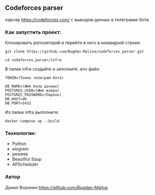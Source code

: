 
## Codeforces parser 
парсер https://codeforces.com/ с выводом данных в телеграмм-бота.

### Как запустить проект:
Клонировать репозиторий и перейти в него в командной строке:

```
git clone https://github.com/Bogdan-Malina/codeforces_parser.git
```
```
cd codeforces_parser/infra
```
В папке infra создайте и заполните .env файл:
```
TOKEN=(Токен телеграм бота)

DB_NAME=(Имя базы данных)
POSTGRES_USER=(Имя юзера)
POSTGRES_PASSWORD=(Пароль)
DB_HOST=db
DB_PORT=5432
```
Из папки infra выполните:
```
docker-compose up --build
```

### Технологии:
- Python
- aiogram
- peewee
- Beautiful Soup
- APScheduler

### Автор
Данил Воронин https://github.com/Bogdan-Malina
